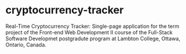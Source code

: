 # cryptocurrency-tracker
Real-Time Cryptocurrency Tracker: Single-page application for the term project of the Front-end Web Development II course of the Full-Stack Software Developmet postgradute program at Lambton College, Ottawa, Ontario, Canada.
